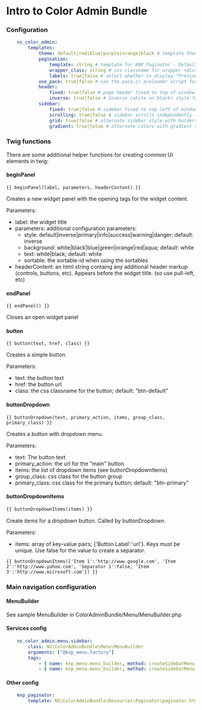 # Intro to Color Admin Bundle

### Configuration

```yaml
    ns_color_admin:
        templates:
            theme: default|red|blue|purple|orange|black # template theme; Default: 'default'
            pagination:
                template: string # template for KNP Paginator - Default: 'NSColorAdminBundle:Pagination:pagination.html.twig'
                wrapper_class: string # css classname for wrapper <div> - Default: 'paginator-md'
                labels: true|false # select whether to display "Previous/Next" labels - Default: false
            use_pace: true|false # use the pace.js preloader script for fancy page-load animations - Do not use in development as page content will not display on 500-errors - Default: false
            header:
                fixed: true|false # page header fixed to top of window - Default: true
                inverse: true|false # Inverse (white on black) style for page header - Default: false
            sidebar:
                fixed: true|false # sidebar fixed to top left of window - Default: true
                scrolling: true|false # sidebar scrolls independently - Default: true
                grid: true|false # alternate sidebar style with borders - Default: false
                gradient: true|false # alternate colors with gradient style - Default: false
```

### Twig functions

There are some additional helper functions for creating common UI elements in twig:

#### beginPanel
```twig
{{ beginPanel(label, parameters, headerContent) }}
```
Creates a new widget panel with the opening tags for the widget content.

Parameters:

- label: the widget title
- parameters: additional configuration parameters:
    - style: default|inverse|primary|info|success|warning|danger; default: inverse
    - background: white|black|blue|green|orange|red|aqua; default: white
    - text: white|black; default: white
    - sortable: the sortable-id when using the sortables
- headerContent: an html string containg any additional header markup (controls, buttons, etc).  Appears before the widget title. (so use pull-left, etc)

#### endPanel
```twig
{{ endPanel() }}
```
Closes an open widget panel

#### button
```twig
{{ button(text, href, class) }}
```
Creates a simple button.

Parameters:

- text: the button text
- href: the button url
- class: the css classname for the button; default: "btn-default"

#### buttonDropdown
```twig
{{ buttonDropdown(text, primary_action, items, group_class, primary_class) }}
```
Creates a button with dropdown menu.

Parameters:

- text: The button text
- primary_action: the url for the "main" button
- items: the list of dropdown items (see buttonDropdownItems)
- group_class: css class for the button group
- primary_class: css class for the primary button; default: "btn-primary"

#### buttonDropdownItems
```html
{{ buttonDropdownItems(items) }}
```
Create items for a dropdown button. Called by buttonDropdown.

Parameters:

- items: array of key-value pairs; {'Button Label':'url'}.  Keys must be unique.  Use false for the value to create a separator.
```twig
{{ buttonDropdownItems({'Item 1':'http://www.google.com', 'Item 2':'http://www.yahoo.com', 'Separator 1':false, 'Item 3':'http://www.microsoft.com'}) }}
```

### Main navigation configuration
#### MenuBuilder

See sample MenuBuilder in ColorAdminBundle/Menu/MenuBuilder.php

#### Services config
```yaml
    ns_color_admin.menu.sidebar:
        class: NS\ColorAdminBundle\Menu\MenuBuilder
        arguments: ["@knp_menu.factory"]
        tags:
            - { name: knp_menu.menu_builder, method: createSidebarMenu, alias: sidebar } # The alias is what is used to retrieve the menu
            - { name: knp_menu.menu_builder, method: createSidebarMenu, alias: breadcrumbs }
```

#### Other config
```yaml
    knp_paginator:
        template: NS\ColorAdminBundle\Resources\Paginator\paginator.html.twig #optional
```
